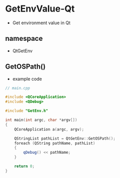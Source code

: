 # GetEnvValue-Qt

- Get environment value in Qt

## namespace 

- QtGetEnv

## GetOSPath()

- example code

```cpp
// main.cpp

#include <QCoreApplication>
#include <QDebug>

#include "GetEnv.h"

int main(int argc, char *argv[])
{
    QCoreApplication a(argc, argv);

    QStringList pathList = QtGetEnv::GetOSPath();
    foreach (QString pathName, pathList)
    {
        qDebug() << pathName;
    }

    return 0; 
}
```
